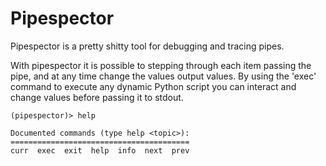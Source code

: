 # Pipespector

Pipespector is a pretty shitty tool for debugging and tracing pipes. 

With pipespector it is possible to stepping through each item passing the pipe, and at any time change the values output values.
By using the 'exec' command to execute any dynamic Python script you can interact and change values before passing it to stdout.

```console
(pipespector)> help

Documented commands (type help <topic>):
========================================
curr  exec  exit  help  info  next  prev

```
